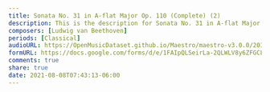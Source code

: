 ```yaml
---
title: Sonata No. 31 in A-flat Major Op. 110 (Complete) (2)
description: This is the description for Sonata No. 31 in A-flat Major Op. 110 (Complete) by Ludwig van Beethoven
composers: [Ludwig van Beethoven]
periods: [Classical]
audioURL: https://OpenMusicDataset.github.io/Maestro/maestro-v3.0.0/2014/MIDI-UNPROCESSED_01-03_R1_2014_MID--AUDIO_02_R1_2014_wav--2.midi
formURL: https://docs.google.com/forms/d/e/1FAIpQLSeirLa-2QLWLV8y6ZFGCLoOtVZXEgVPDxSMDXCr8iFe9S88LQ/viewform
comments: true
share: true
date: 2021-08-08T07:43:13-06:00
---
```

